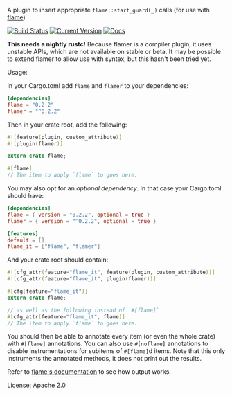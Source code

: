 A plugin to insert appropriate `flame::start_guard(_)` calls (for use with
[flame](https://github.com/TyOverby/flame))

[![Build Status](https://travis-ci.org/llogiq/flamer.svg)](https://travis-ci.org/llogiq/flamer)
[![Current Version](https://img.shields.io/crates/v/flamer.svg)](https://crates.io/crates/flamer)
[![Docs](https://docs.rs/flamer/badge.svg)](https://docs.rs/flamer)

**This needs a nightly rustc!** Because flamer is a compiler plugin, it uses
unstable APIs, which are not available on stable or beta. It may be possible to
extend flamer to allow use with syntex, but this hasn't been tried yet.

Usage:

In your Cargo.toml add `flame` and `flamer` to your dependencies:

```toml
[dependencies]
flame = "0.2.2"
flamer = "^0.2.2"
```

Then in your crate root, add the following:

```rust
#![feature(plugin, custom_attribute)]
#![plugin(flamer)]

extern crate flame;

#[flame]
// The item to apply `flame` to goes here.
```

You may also opt for an *optional dependency*. In that case your Cargo.toml should have:

```toml
[dependencies]
flame = { version = "0.2.2", optional = true }
flamer = { version = "^0.2.2", optional = true }

[features]
default = []
flame_it = ["flame", "flamer"]
```

And your crate root should contain:

```rust
#![cfg_attr(feature="flame_it", feature(plugin, custom_attribute))]
#![cfg_attr(feature="flame_it", plugin(flamer))]

#[cfg(feature="flame_it")]
extern crate flame;

// as well as the following instead of `#[flame]`
#[cfg_attr(feature="flame_it", flame)]
// The item to apply `flame` to goes here.
```

You should then be able to annotate every item (or even the whole crate) with
`#[flame]` annotations. You can also use `#[noflame]` annotations to disable
instrumentations for subitems of `#[flame]`d items. Note that this only
instruments the annotated methods, it does not print out the results.

Refer to [flame's documentation](https://docs.rs/flame) to see how output works.

License: Apache 2.0
